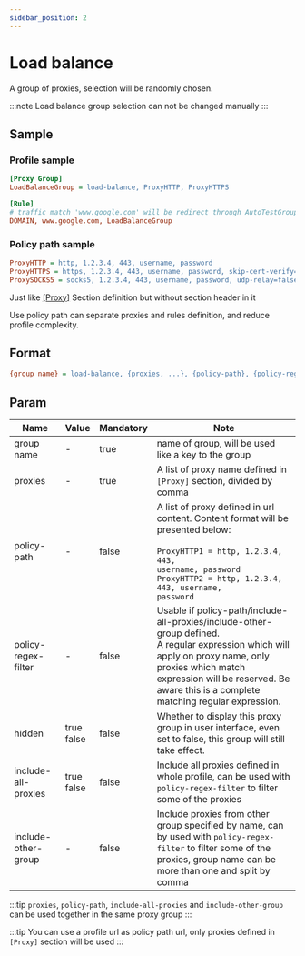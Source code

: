 ```yaml
---
sidebar_position: 2
---
```


# Load balance

A group of proxies, selection will be randomly chosen.

:::note
Load balance group selection can not be changed manually
:::

## Sample

### Profile sample

```ini
[Proxy Group]
LoadBalanceGroup = load-balance, ProxyHTTP, ProxyHTTPS

[Rule]
# traffic match 'www.google.com' will be redirect through AutoTestGroup's selected proxy
DOMAIN, www.google.com, LoadBalanceGroup
```

### Policy path sample

```ini
ProxyHTTP = http, 1.2.3.4, 443, username, password
ProxyHTTPS = https, 1.2.3.4, 443, username, password, skip-cert-verify=true, sni=www.google.com
ProxySOCKS5 = socks5, 1.2.3.4, 443, username, password, udp-relay=false
```

Just like [[Proxy]](/docs/profile-format/proxy) Section definition but without section header in it

Use policy path can separate proxies and rules definition, and reduce profile complexity.

## Format

```ini
{group name} = load-balance, {proxies, ...}, {policy-path}, {policy-regex-filter}, hidden = {hidden}, include-all-proxies = {include-all-proxies}, include-other-group = "{include-other-group}"
```

## Param

| Name                | Value          | Mandatory | Note                                                                                                                                                                                                                                            |
|---------------------|----------------|-----------|-------------------------------------------------------------------------------------------------------------------------------------------------------------------------------------------------------------------------------------------------|
| group name          | -              | true      | name of group, will be used like a key to the group                                                                                                                                                                                             |
| proxies             | -              | true      | A list of proxy name defined in `[Proxy]` section, divided by comma                                                                                                                                                                             |
| policy-path         | -              | false     | A list of proxy defined in url content. Content format will be presented below:<br/><br/><code>ProxyHTTP1 = http, 1.2.3.4, 443, username, password<br/>ProxyHTTP2 = http, 1.2.3.4, 443, username, password</code>                               |
| policy-regex-filter | -              | false     | Usable if policy-path/include-all-proxies/include-other-group defined.<br/>A regular expression which will apply on proxy name, only proxies which match expression will be reserved.  Be aware this is a complete matching regular expression. |
| hidden              | true<br/>false | false     | Whether to display this proxy group in user interface, even set to false, this group will still take effect.                                                                                                                                    |
| include-all-proxies | true<br/>false | false     | Include all proxies defined in whole profile, can be used with `policy-regex-filter` to filter some of the proxies                                                                                                                              |
| include-other-group | -              | false     | Include proxies from other group specified by name, can by used with `policy-regex-filter` to filter some of the proxies, group name can be more than one and split by comma                                                                    |



:::tip
`proxies`, `policy-path`, `include-all-proxies` and `include-other-group` can be used together in the same proxy group
:::

:::tip
You can use a profile url as policy path url, only proxies defined in `[Proxy]` section will be used
:::
